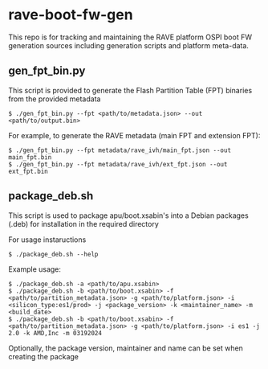 # rave-boot-fw-gen
This repo is for tracking and maintaining the RAVE platform OSPI boot FW generation sources including generation scripts and platform meta-data.  

## gen_fpt_bin.py
This script is provided to generate the Flash Partition Table (FPT) binaries from the provided metadata 

    $ ./gen_fpt_bin.py --fpt <path/to/metadata.json> --out <path/to/output.bin>

For example, to generate the RAVE metadata (main FPT and extension FPT):

    $ ./gen_fpt_bin.py --fpt metadata/rave_ivh/main_fpt.json --out main_fpt.bin
    $ ./gen_fpt_bin.py --fpt metadata/rave_ivh/ext_fpt.json --out ext_fpt.bin

## package_deb.sh
This script is used to package apu/boot.xsabin's into a Debian packages (.deb) for installation in the required directory

For usage instaructions

    $ ./package_deb.sh --help

Example usage:

    $ ./package_deb.sh -a <path/to/apu.xsabin>
    $ ./package_deb.sh -b <path/to/boot.xsabin> -f <path/to/partition_metadata.json> -g <path/to/platform.json> -i <silicon_type:es1/prod> -j <package_version> -k <maintainer_name> -m <build_date>
    $ ./package_deb.sh -b <path/to/boot.xsabin> -f <path/to/partition_metadata.json> -g <path/to/platform.json> -i es1 -j 2.0 -k AMD,Inc -m 03192024

Optionally, the package version, maintainer and name can be set when creating the package
